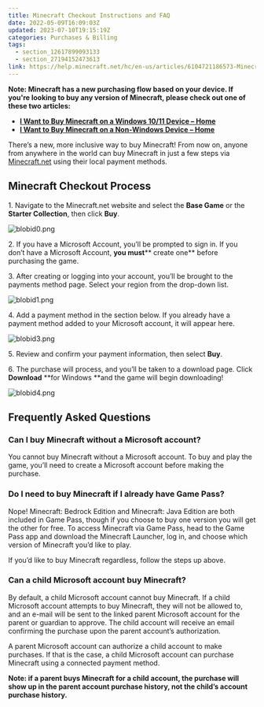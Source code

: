 ```yaml
---
title: Minecraft Checkout Instructions and FAQ
date: 2022-05-09T16:09:03Z
updated: 2023-07-10T19:15:19Z
categories: Purchases & Billing
tags:
  - section_12617899093133
  - section_27194152473613
link: https://help.minecraft.net/hc/en-us/articles/6104721186573-Minecraft-Checkout-Instructions-and-FAQ
---
```


**Note: Minecraft has a new purchasing flow based on your device. If you're looking to buy any version of Minecraft, please check out one of these two articles:**

- **[I Want to Buy Minecraft on a Windows 10/11 Device – Home](./I-Want-to-Buy-Minecraft-on-a-Windows-10-11-Device.md)**
- **[I Want to Buy Minecraft on a Non-Windows Device – Home](./I-Want-to-Buy-Minecraft-on-a-Non-Windows-Device.md)**

There’s a new, more inclusive way to buy Minecraft! From now on, anyone from anywhere in the world can buy Minecraft in just a few steps via [Minecraft.net](https://www.minecraft.net/en-us) using their local payment methods. 

## Minecraft Checkout Process 

1\. Navigate to the Minecraft.net website and select the **Base Game** or the **Starter Collection**, then click **Buy**. 

![blobid0.png](https://minecrafthelp.zendesk.com/hc/article_attachments/6104504856589)

2\. If you have a Microsoft Account, you’ll be prompted to sign in. If you don’t have a Microsoft Account, **you must**** create one** before purchasing the game. 

3\. After creating or logging into your account, you’ll be brought to the payments method page. Select your region from the drop-down list. 

![blobid1.png](https://minecrafthelp.zendesk.com/hc/article_attachments/6104570195469)

4\. Add a payment method in the section below. If you already have a payment method added to your Microsoft account, it will appear here.  

![blobid3.png](https://minecrafthelp.zendesk.com/hc/article_attachments/6104667872013)

5\. Review and confirm your payment information, then select **Buy**. 

6\. The purchase will process, and you’ll be taken to a download page. Click **Download** **for Windows **and the game will begin downloading!  

![blobid4.png](https://minecrafthelp.zendesk.com/hc/article_attachments/6104665669901)

## Frequently Asked Questions 

### Can I buy Minecraft without a Microsoft account? 

You cannot buy Minecraft without a Microsoft account. To buy and play the game, you’ll need to create a Microsoft account before making the purchase. 

### Do I need to buy Minecraft if I already have Game Pass? 

Nope! Minecraft: Bedrock Edition and Minecraft: Java Edition are both included in Game Pass, though if you choose to buy one version you will get the other for free. To access Minecraft via Game Pass, head to the Game Pass app and download the Minecraft Launcher, log in, and choose which version of Minecraft you’d like to play. 

If you’d like to buy Minecraft regardless, follow the steps up above. 

### Can a child Microsoft account buy Minecraft? 

By default, a child Microsoft account cannot buy Minecraft. If a child Microsoft account attempts to buy Minecraft, they will not be allowed to, and an e-mail will be sent to the linked parent Microsoft account for the parent or guardian to approve. The child account will receive an email confirming the purchase upon the parent account’s authorization. 

A parent Microsoft account can authorize a child account to make purchases. If that is the case, a child Microsoft account can purchase Minecraft using a connected payment method. 

**Note: if a parent buys Minecraft for a child account, the purchase will show up in the parent account purchase history, not the child’s account purchase history.**
